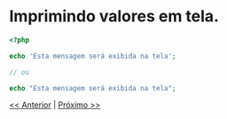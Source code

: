 # Imprimindo valores em tela.

```php
<?php

echo 'Esta mensagem será exibida na tela';

// ou

echo "Esta mensagem será exibida na tela";

```
[<< Anterior](https://github.com/agenciasys/as-capacita/blob/master/PHP-basics/Tags.md#tags)
|
[Próximo >>](https://github.com/agenciasys/as-capacita/blob/master/PHP-basics/Comentarios.md#comentários)
